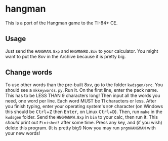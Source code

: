 # hangman
This is a port of the Hangman game to the TI-84+ CE.

## Usage
Just send the `HANGMAN.8xp` and `HNGMNWRD.8xv` to your calculator. You might want to put the 8xv in the Archive because it is pretty big.

## Change words
To use other words than the pre-built 8xv, go to the folder `kwdsgen/src`. You should see a `mkkeywords.py`. Run it. On the first line, enter the pack name. This has to be LESS THAN 9 characters long! Then input all the words you need, one word per line. Each word MUST be 11 characters or less. After you finish typing, enter your operating system's `EOF` character (on Windows this should be <kbd>Ctrl</kbd>+<kbd>Z</kbd> then <kbd>Enter</kbd>, on Linux <kbd>Ctrl</kbd>+<kbd>D</kbd>). Then, run `make` in the `kwdsgen` folder. Send the `HNGMANKW.8xp` in `bin` to your calc, then run it. This *should* print out `Finished!` after some time. Press any key, and (if you wish) delete this program. (It is pretty big!) Now you may run `prgmHANGMAN` with your new words!
